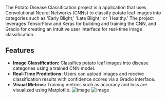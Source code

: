 The Potato Disease Classification project is a application that uses Convolutional Neural Networks (CNNs) to classify potato leaf images into categories such as 'Early Blight,' 'Late Blight,' or 'Healthy.' The project leverages TensorFlow and Keras for building and training the CNN, and Gradio for creating an intuitive user interface for real-time image classification.

## Features

- **Image Classification:** Classifies potato leaf images into disease categories using a trained CNN model.
- **Real-Time Predictions:** Users can upload images and receive classification results with confidence scores via a Gradio interface.
- **Visual Metrics:** Training metrics such as accuracy and loss are visualized using Matplotlib.
![image](https://github.com/user-attachments/assets/d622f6cc-9b5f-4191-a348-c1c843f5ce1e)
![image](https://github.com/user-attachments/assets/9c9a81da-005f-428c-bee9-0dd6e8e958b2)
